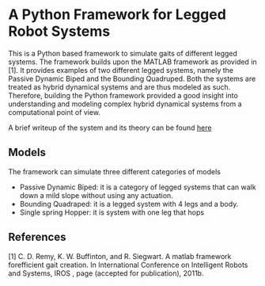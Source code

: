 # A Python Framework for Legged Robot Systems

This is a Python based framework to simulate gaits of different legged systems. The framework builds upon the MATLAB framework as provided in [1]. 
It provides examples of two different legged systems, namely the Passive Dynamic Biped and the Bounding Quadruped. Both the systems are treated as hybrid dynamical systems and are thus modeled as such. Therefore, building the Python framework provided a good insight into understanding and modeling complex hybrid dynamical systems from a computational point of view.

A brief writeup of the system and its theory can be found [here](https://github.com/shruti-misra/Legged-Robots-Python/blob/main/Writeup.pdf)

## Models 

The framework can simulate three different categories of models

- Passive Dynamic Biped: it is a category of legged systems that can walk down a mild slope without using any actuation.
- Bounding Quadraped: it is a legged system with 4 legs and a body.
- Single spring Hopper: it is system with one leg that hops


## References

[1] C. D. Remy, K. W. Buffinton, and R. Siegwart. A matlab framework forefficient gait creation. In International Conference on Intelligent Robots and Systems, IROS , page (accepted for publication), 2011b.
